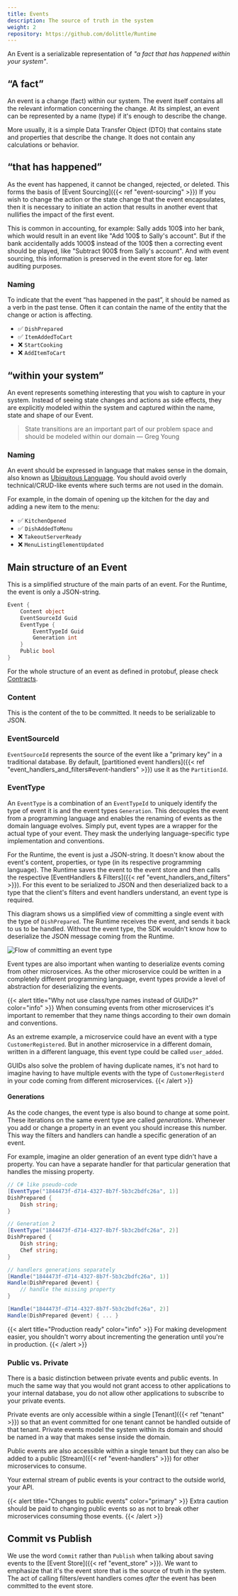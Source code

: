 ```yaml
---
title: Events
description: The source of truth in the system
weight: 2
repository: https://github.com/dolittle/Runtime
---
```


An Event is a serializable representation of _"a fact that has happened within your system"_.

## “A fact”
An event is a change (fact) within our system. The event itself contains all the relevant information concerning the change. At its simplest, an event can be represented by a name (type) if it's enough to describe the change.

More usually, it is a simple Data Transfer Object (DTO) that contains state and properties that describe the change. It does not contain any calculations or behavior.

## “that has happened” 
As the event has happened, it cannot be changed, rejected, or deleted. This forms the basis of [Event Sourcing]({{< ref "event-sourcing" >}}) If you wish to change the action or the state change that the event encapsulates, then it is necessary to initiate an action that results in another event that nullifies the impact of the first event.

This is common in accounting, for example:
Sally adds 100$ into her bank, which would result in an event like "Add 100$ to Sally's account". But if the bank accidentally adds 1000$ instead of the 100$ then a correcting event should be played, like "Subtract 900$ from Sally's account". And with event sourcing, this information is preserved in the event store for eg. later auditing purposes.

### Naming
To indicate that the event “has happened in the past”, it should be named as a verb in the past tense.  Often it can contain the name of the entity that the change or action is affecting.

- ✅ `DishPrepared`
- ✅ `ItemAddedToCart`
- ❌ `StartCooking`
- ❌ `AddItemToCart`

## “within your system”
An event represents something interesting that you wish to capture in your system. Instead of seeing state changes and actions as side effects, they are explicitly modeled within the system and captured within the name, state and shape of our Event.

> State transitions are an important part of our problem space and should be modeled within our domain — Greg Young

### Naming
An event should be expressed in language that makes sense in the domain, also known as [Ubiquitous Language](https://martinfowler.com/bliki/UbiquitousLanguage.html). You should avoid overly technical/CRUD-like events where such terms are not used in the domain.

For example, in the domain of opening up the kitchen for the day and adding a new item to the menu:
- ✅ `KitchenOpened`
- ✅ `DishAddedToMenu`
- ❌ `TakeoutServerReady`
- ❌ `MenuListingElementUpdated`

## Main structure of an Event
This is a simplified structure of the main parts of an event. For the Runtime, the event is only a JSON-string.

```csharp
Event {
    Content object
    EventSourceId Guid
    EventType {
        EventTypeId Guid
        Generation int
    }
    Public bool
}
```

For the whole structure of an event as defined in protobuf, please check [Contracts](https://github.com/dolittle/Contracts/tree/master/Source/Runtime/Events).

### Content
This is the content of the to be committed. It needs to be serializable to JSON.

### EventSourceId
`EventSourceId` represents the source of the event like a "primary key" in a traditional database. By default, [partitioned event handlers]({{< ref "event_handlers_and_filters#event-handlers" >}}) use it as the `PartitionId`.

### EventType
An `EventType` is a combination of an `EventTypeId` to uniquely identify the type of event it is and the event types `Generation`.
This decouples the event from a programming language and enables the renaming of events as the domain language evolves.
Simply put, event types are a wrapper for the actual type of your event. They mask the underlying language-specific type implementation and conventions.

For the Runtime, the event is just a JSON-string. It doesn't know about the event's content, properties, or type (in its respective programming language). The Runtime saves the event to the event store and then calls the respective [EventHandlers & Filters]({{< ref "event_handlers_and_filters" >}}). For this event to be serialized to JSON and then deserialized back to a type that the client's filters and event handlers understand, an event type is required.

This diagram shows us a simplified view of committing a single event with the type of `DishPrepared`. The Runtime receives the event, and sends it back to us to be handled. Without the event type, the SDK wouldn't know how to deserialize the JSON message coming from the Runtime.

![Flow of committing an event type](/images/concepts/eventtype.png)

Event types are also important when wanting to deserialize events coming from other microservices. As the other microservice could be written in a completely different programming language, event types provide a level of abstraction for deserializing the events.

{{< alert title="Why not use class/type names instead of GUIDs?" color="info" >}}
When consuming events from other microservices it's important to remember that they name things according to their own domain and conventions.

As an extreme example, a microservice could have an event with a type `CustomerRegistered`. But in another microservice in a different domain, written in a different language, this event type could be called `user_added`.

GUIDs also solve the problem of having duplicate names, it's not hard to imagine having to have multiple events with the type of `CustomerRegisterd` in your code coming from different microservices.
{{< /alert >}}

#### Generations
As the code changes, the event type is also bound to change at some point. These iterations on the same event type are called _generations_. Whenever you add or change a property in an event you should increase this number. This way the filters and handlers can handle a specific generation of an event.

For example, imagine an older generation of an event type didn't have a property. You can have a separate handler for that particular generation that handles the missing property.
```csharp
// C# like pseudo-code
[EventType("1844473f-d714-4327-8b7f-5b3c2bdfc26a", 1)]
DishPrepared {
    Dish string;
}

// Generation 2
[EventType("1844473f-d714-4327-8b7f-5b3c2bdfc26a", 2)]
DishPrepared {
    Dish string;
    Chef string;
}

// handlers generations separately
[Handle("1844473f-d714-4327-8b7f-5b3c2bdfc26a", 1)]
Handle(DishPrepared @event) {
    // handle the missing property
}

[Handle("1844473f-d714-4327-8b7f-5b3c2bdfc26a", 2)]
Handle(DishPrepared @event) { ... }
```

{{< alert title="Production ready" color="info" >}}
For making development easier, you shouldn't worry about incrementing the generation until you're in production.
{{< /alert >}}

### Public vs. Private
There is a basic distinction between private events and public events. In much the same way that you would not grant access to other applications to your internal database, you do not allow other applications to subscribe to your private events.

Private events are only accessible within a single [Tenant]({{< ref "tenant" >}}) so that an event committed for one tenant cannot be handled outside of that tenant. Private events model the system within its domain and should be named in a way that makes sense inside the domain.

Public events are also accessible within a single tenant but they can also be added to a public [Stream]({{< ref "event-handlers" >}}) for other microservices to consume.

Your external stream of public events is your contract to the outside world, your API.

{{< alert title="Changes to public events" color="primary" >}}
Extra caution should be paid to changing public events so as not to break other microservices consuming those events.
{{< /alert >}}

## Commit vs Publish
We use the word `Commit` rather than `Publish` when talking about saving events to the [Event Store]({{< ref "event_store" >}}). We want to emphasize that it's the event store that is the source of truth in the system. The act of calling filters/event handlers comes _after_ the event has been committed to the event store.

